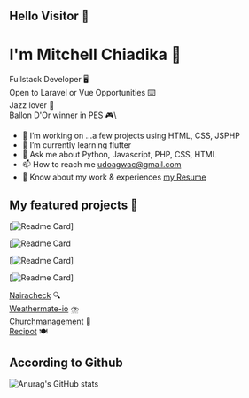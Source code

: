 ## Hello Visitor 👋

# I'm Mitchell Chiadika 🎴

Fullstack Developer 🖥️\
Open to Laravel or Vue Opportunities ⌨️\
Jazz lover 🎸\
Ballon D'Or winner in PES 🎮\

*  🔭 I’m working on ...a few projects using HTML, CSS, JSPHP
*  🌱 I’m currently learning flutter
*  💬 Ask me about  Python, Javascript, PHP, CSS, HTML
*  📫 How to reach me  udoagwac@gmail.com
*  📄 Know about my work & experiences [my Resume](https://docs.google.com/document/d/1nvkCjo8hFv_o3N7SxoM2S1_6tysmHPrI62MlScCOTN0/edit?usp=sharing)

## My featured projects 🚀
[![Readme Card](https://github-readme-stats.vercel.app/api/pin/?username=CodeTemplar99&repo=weathermate)]

[![Readme Card](https://github-readme-stats.vercel.app/api/pin/?username=CodeTemplar99&repo=DBM)

[![Readme Card](https://github-readme-stats.vercel.app/api/pin/?username=CodeTemplar99&repo=Recipot)]

[![Readme Card](https://github-readme-stats.vercel.app/api/pin/?username=CodeTemplar99&repo=weathermate)]

[Nairacheck](https://www.nairacheck.com) 🔍\
[Weathermate-io](https://github.com/CodeTemplar99/weathermate) ⛈️\
[Churchmanagement](https://github.com/CodeTemplar99/DBM) 📝\
[Recipot](https://github.com/CodeTemplar99/Recipot) 🍽️


## According to Github
![Anurag's GitHub stats](https://github-readme-stats.vercel.app/api?username=CodeTemplar99&theme=calm&show_icons=true&count_private=true)

